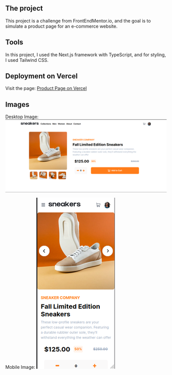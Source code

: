 

## The project

This project is a challenge from FrontEndMentor.io, and the goal is to simulate a product page for an e-commerce website.

## Tools

In this project, I used the Next.js framework with TypeScript, and for styling, I used Tailwind CSS.

## Deployment on Vercel

Visit the page: [Product Page on Vercel](https://product-page-web.vercel.app/)

## Images

Desktop Image:
![Desktop view](/public/images/pageImg.png)

Mobile Image:
![Mobile view](/public/images/pageMobile.png)
